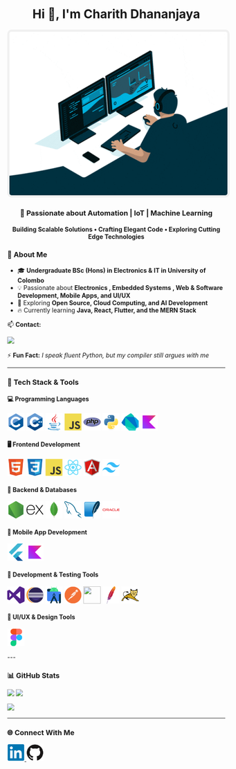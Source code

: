 

<h1 align="center">Hi 👋, I'm Charith Dhananjaya</h1>

<p align="center">
  <img src="https://github.com/Dilaa13/Dilaa13/raw/main/src/WorkForMe.gif" width="100%" height="25%" style="border: 5px solid #f0f0f0; border-radius: 10px;" />
</p>



<h3 align="center">🚀 Passionate about Automation | IoT | Machine Learning</h3>
<h4 align="center">Building Scalable Solutions • Crafting Elegant Code • Exploring Cutting Edge Technologies</h4>


### 📌 **About Me**
- 🎓 **Undergraduate BSc (Hons) in Electronics & IT in University of Colombo**  
- 💡 Passionate about **Electronics , Embedded Systems , Web & Software Development, Mobile Apps, and UI/UX**  
- 🚀 Exploring **Open Source, Cloud Computing, and AI Development**  
- 🔥 Currently learning **Java, React, Flutter, and the MERN Stack**  

📫 **Contact:**  
<p align="left">
  <a href="mailto:charithdhanam@gmail.com">
    <img src="https://img.shields.io/badge/charithdhanam@gmail.com-D14836?style=flat&logo=gmail&logoColor=white" />
  </a>
</p>

⚡ **Fun Fact:** *I speak fluent Python, but my compiler still argues with me*

---
### 🚀 **Tech Stack & Tools**  
#### 💻 **Programming Languages**
<p align="left">
  <img src="https://raw.githubusercontent.com/devicons/devicon/master/icons/c/c-original.svg" width="40" height="40"/>
  <img src="https://raw.githubusercontent.com/devicons/devicon/master/icons/cplusplus/cplusplus-original.svg" width="40" height="40"/>
  <img src="https://raw.githubusercontent.com/devicons/devicon/master/icons/java/java-original.svg" width="40" height="40"/>
  <img src="https://raw.githubusercontent.com/devicons/devicon/master/icons/javascript/javascript-original.svg" width="40" height="40"/>
  <img src="https://raw.githubusercontent.com/devicons/devicon/master/icons/php/php-original.svg" width="40" height="40"/>
  <img src="https://raw.githubusercontent.com/devicons/devicon/master/icons/python/python-original.svg" width="40" height="40"/>
  <img src="https://raw.githubusercontent.com/devicons/devicon/master/icons/dart/dart-original.svg" width="40" height="40"/>
  <img src="https://raw.githubusercontent.com/devicons/devicon/master/icons/kotlin/kotlin-original.svg" width="40" height="40"/>
  <!-- Add any new language icons from your image here -->
</p>

#### 🖥️ **Frontend Development**
<p align="left">
  <img src="https://raw.githubusercontent.com/devicons/devicon/master/icons/html5/html5-original.svg" width="40" height="40"/>
  <img src="https://raw.githubusercontent.com/devicons/devicon/master/icons/css3/css3-original.svg" width="40" height="40"/>
  <img src="https://raw.githubusercontent.com/devicons/devicon/master/icons/javascript/javascript-original.svg" width="40" height="40"/>
  <img src="https://raw.githubusercontent.com/devicons/devicon/master/icons/react/react-original.svg" width="40" height="40"/>
  <img src="https://raw.githubusercontent.com/devicons/devicon/master/icons/angularjs/angularjs-original.svg" width="40" height="40"/>
  <img src="https://raw.githubusercontent.com/devicons/devicon/master/icons/tailwindcss/tailwindcss-original.svg" width="40" height="40"/>
  <!-- Add any frontend tools from your image here -->
</p>

#### 🔧 **Backend & Databases**
<p align="left">
  <img src="https://raw.githubusercontent.com/devicons/devicon/master/icons/nodejs/nodejs-original.svg" width="40" height="40"/>
  <img src="https://raw.githubusercontent.com/devicons/devicon/master/icons/express/express-original.svg" width="40" height="40"/>
  <img src="https://raw.githubusercontent.com/devicons/devicon/master/icons/mongodb/mongodb-original.svg" width="40" height="40"/>
  <img src="https://raw.githubusercontent.com/devicons/devicon/master/icons/mysql/mysql-original.svg" width="40" height="40"/>
  <img src="https://raw.githubusercontent.com/devicons/devicon/master/icons/sqlite/sqlite-original.svg" width="40" height="40"/>
  <img src="https://raw.githubusercontent.com/devicons/devicon/master/icons/oracle/oracle-original.svg" width="40" height="40"/>
  <!-- Add any backend/database tools from your image here -->
</p>

#### 📱 **Mobile App Development**
<p align="left">
  <img src="https://raw.githubusercontent.com/devicons/devicon/master/icons/flutter/flutter-original.svg" width="40" height="40"/>
  <img src="https://raw.githubusercontent.com/devicons/devicon/master/icons/kotlin/kotlin-original.svg" width="40" height="40"/>
  <!-- Add mobile development tools from your image here -->
</p>

#### 🔬 **Development & Testing Tools**
<p align="left">
  <img src="https://raw.githubusercontent.com/devicons/devicon/master/icons/visualstudio/visualstudio-plain.svg" width="40" height="40"/>
  <img src="https://raw.githubusercontent.com/devicons/devicon/master/icons/eclipse/eclipse-original.svg" width="40" height="40"/>
  <img src="https://raw.githubusercontent.com/devicons/devicon/master/icons/androidstudio/androidstudio-original.svg" width="40" height="40"/>
  <img src="https://raw.githubusercontent.com/devicons/devicon/master/icons/postman/postman-original.svg" width="40" height="40"/>
  <img src="https://upload.wikimedia.org/wikipedia/commons/d/d5/Selenium_Logo.png" width="40" height="40"/>
  <img src="https://raw.githubusercontent.com/devicons/devicon/master/icons/apache/apache-original.svg" width="40" height="40"/>
  <img src="https://raw.githubusercontent.com/devicons/devicon/master/icons/tomcat/tomcat-original.svg" width="40" height="40"/>
  <!-- Add testing and development tools from your image here -->
</p>

#### 🎨 **UI/UX & Design Tools**
<p align="left">
  <img src="https://raw.githubusercontent.com/devicons/devicon/master/icons/figma/figma-original.svg" width="40" height="40"/>
  <!-- Add any design tools from your image here -->
</p>
---

### 📊 **GitHub Stats**
<p align="left">
  <img width="48%" src="https://github-readme-stats.vercel.app/api?username=Dilaa13&show_icons=true&theme=radical" />
  <img width="48%" src="https://github-readme-streak-stats.herokuapp.com/?user=Dilaa13&theme=radical" />
</p>

<p align="left">
  <img src="https://github-readme-stats.vercel.app/api/top-langs/?username=Dilaa13&layout=compact&theme=radical" />
</p>


---

### 🌐 **Connect With Me**
<p align="left">
  <a href="https://www.linkedin.com/in/cdhananjaya/">
    <img src="https://raw.githubusercontent.com/devicons/devicon/master/icons/linkedin/linkedin-original.svg" width="40" height="40"/>
  </a>
  <a href="https://github.com/Dilaa13">
    <img src="https://raw.githubusercontent.com/devicons/devicon/master/icons/github/github-original.svg" width="40" height="40"/>
  </a>
</p>